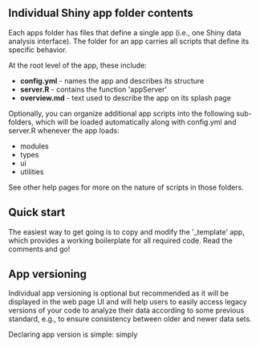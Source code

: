## Individual Shiny app folder contents

Each apps folder has files that define a single app (i.e., one
Shiny data analysis interface). The folder for an app carries 
all scripts that define its specific behavior.

At the root level of the app, these include:

- **config.yml**  - names the app and describes its structure
- **server.R**    - contains the function 'appServer'
- **overview.md** - text used to describe the app on its splash page

Optionally, you can organize additional app scripts into the
following sub-folders, which will be loaded automatically along
with config.yml and server.R whenever the app loads:

- modules
- types
- ui
- utilities 

See other help pages for more on the nature of scripts in those folders.

## Quick start

The easiest way to get going is to copy and modify the '_template'
app, which provides a working boilerplate for all required code.
Read the comments and go!

## App versioning

Individual app versioning is optional but recommended as it will
be displayed in the web page UI and will help users to easily
access legacy versions of your code to analyze their data according
to some previous standard, e.g., to ensure consistency between older
and newer data sets.

Declaring app version is simple: simply 

